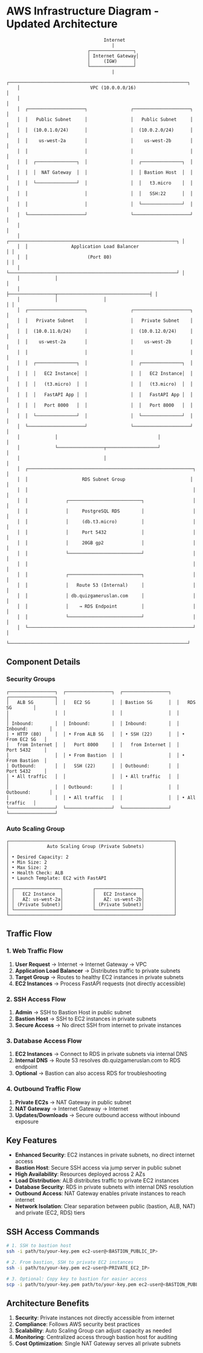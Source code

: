 # AWS Infrastructure Diagram - Updated Architecture

```
                                    Internet
                                       |
                              ┌────────────────┐
                              │ Internet Gateway│
                              │     (IGW)      │
                              └────────────────┘
                                       |
    ┌──────────────────────────────────────────────────────────────────┐
    │                          VPC (10.0.0.0/16)                      │
    │                                                                  │
    │  ┌─────────────────────┐                ┌─────────────────────┐  │
    │  │   Public Subnet     │                │   Public Subnet     │  │
    │  │  (10.0.1.0/24)      │                │  (10.0.2.0/24)      │  │
    │  │    us-west-2a       │                │    us-west-2b       │  │
    │  │                     │                │                     │  │
    │  │  ┌───────────────┐  │                │  ┌───────────────┐  │  │
    │  │  │  NAT Gateway  │  │                │  │ Bastion Host  │  │  │
    │  │  └───────────────┘  │                │  │   t3.micro    │  │  │
    │  │                     │                │  │   SSH:22      │  │  │
    │  │                     │                │  └───────────────┘  │  │
    │  └─────────────────────┘                └─────────────────────┘  │
    │                                                                  │
    │  ┌──────────────────────────────────────────────────────────────┐ │
    │  │                Application Load Balancer                     │ │
    │  │                      (Port 80)                               │ │
    │  └──────────────────────────────────────────────────────────────┘ │
    │             │                                                    │
    │             ├─────────────────┬──────────────────────────────────┤ │
    │             │                 │                                  │ │
    │  ┌─────────────────────┐                ┌─────────────────────┐  │
    │  │   Private Subnet    │                │   Private Subnet    │  │
    │  │  (10.0.11.0/24)     │                │  (10.0.12.0/24)     │  │
    │  │    us-west-2a       │                │    us-west-2b       │  │
    │  │                     │                │                     │  │
    │  │  ┌───────────────┐  │                │  ┌───────────────┐  │  │
    │  │  │   EC2 Instance│  │                │  │   EC2 Instance│  │  │
    │  │  │   (t3.micro)  │  │                │  │   (t3.micro)  │  │  │
    │  │  │   FastAPI App │  │                │  │   FastAPI App │  │  │
    │  │  │   Port 8000   │  │                │  │   Port 8000   │  │  │
    │  │  └───────────────┘  │                │  └───────────────┘  │  │
    │  └─────────────────────┘                └─────────────────────┘  │
    │             │                                     │               │
    │             └─────────────────┬───────────────────┘               │
    │                               │                                   │
    │  ┌─────────────────────────────────────────────────────────────┐  │
    │  │                    RDS Subnet Group                        │  │
    │  │                                                             │  │
    │  │              ┌───────────────────────────┐                  │  │
    │  │              │     PostgreSQL RDS        │                  │  │
    │  │              │     (db.t3.micro)         │                  │  │
    │  │              │     Port 5432             │                  │  │
    │  │              │     20GB gp2              │                  │  │
    │  │              └───────────────────────────┘                  │  │
    │  │                                                             │  │
    │  │              ┌───────────────────────────┐                  │  │
    │  │              │   Route 53 (Internal)     │                  │  │
    │  │              │ db.quizgameruslan.com     │                  │  │
    │  │              │    → RDS Endpoint         │                  │  │
    │  │              └───────────────────────────┘                  │  │
    │  └─────────────────────────────────────────────────────────────┘  │
    └──────────────────────────────────────────────────────────────────┘
```

## Component Details

### Security Groups
```
┌─────────────────┐  ┌─────────────────┐  ┌─────────────────┐  ┌─────────────────┐
│   ALB SG        │  │   EC2 SG        │  │ Bastion SG      │  │   RDS SG        │
│                 │  │                 │  │                 │  │                 │
│ Inbound:        │  │ Inbound:        │  │ Inbound:        │  │ Inbound:        │
│ • HTTP (80)     │  │ • From ALB SG   │  │ • SSH (22)      │  │ • From EC2 SG   │
│   from Internet │  │   Port 8000     │  │   from Internet │  │   Port 5432     │
│                 │  │ • From Bastion  │  │                 │  │ • From Bastion  │
│ Outbound:       │  │   SSH (22)      │  │ Outbound:       │  │   Port 5432     │
│ • All traffic   │  │                 │  │ • All traffic   │  │                 │
│                 │  │ Outbound:       │  │                 │  │ Outbound:       │
│                 │  │ • All traffic   │  │                 │  │ • All traffic   │
└─────────────────┘  └─────────────────┘  └─────────────────┘  └─────────────────┘
```

### Auto Scaling Group
```
┌─────────────────────────────────────────────────────────────┐
│              Auto Scaling Group (Private Subnets)           │
│                                                             │
│ • Desired Capacity: 2                                       │
│ • Min Size: 2                                               │
│ • Max Size: 2                                               │
│ • Health Check: ALB                                         │
│ • Launch Template: EC2 with FastAPI                         │
│                                                             │
│ ┌─────────────────┐           ┌─────────────────┐           │
│ │   EC2 Instance  │           │   EC2 Instance  │           │
│ │   AZ: us-west-2a│           │   AZ: us-west-2b│           │
│ │ (Private Subnet)│           │ (Private Subnet)│           │
│ └─────────────────┘           └─────────────────┘           │
└─────────────────────────────────────────────────────────────┘
```

## Traffic Flow

### 1. **Web Traffic Flow**
1. **User Request** → Internet → Internet Gateway → VPC
2. **Application Load Balancer** → Distributes traffic to private subnets
3. **Target Group** → Routes to healthy EC2 instances in private subnets
4. **EC2 Instances** → Process FastAPI requests (not directly accessible)

### 2. **SSH Access Flow**
1. **Admin** → SSH to Bastion Host in public subnet
2. **Bastion Host** → SSH to EC2 instances in private subnets
3. **Secure Access** → No direct SSH from internet to private instances

### 3. **Database Access Flow**
1. **EC2 Instances** → Connect to RDS in private subnets via internal DNS
2. **Internal DNS** → Route 53 resolves db.quizgameruslan.com to RDS endpoint
3. **Optional** → Bastion can also access RDS for troubleshooting

### 4. **Outbound Traffic Flow**
1. **Private EC2s** → NAT Gateway in public subnet
2. **NAT Gateway** → Internet Gateway → Internet
3. **Updates/Downloads** → Secure outbound access without inbound exposure

## Key Features

- **Enhanced Security**: EC2 instances in private subnets, no direct internet access
- **Bastion Host**: Secure SSH access via jump server in public subnet
- **High Availability**: Resources deployed across 2 AZs
- **Load Distribution**: ALB distributes traffic to private EC2 instances
- **Database Security**: RDS in private subnets with internal DNS resolution
- **Outbound Access**: NAT Gateway enables private instances to reach internet
- **Network Isolation**: Clear separation between public (bastion, ALB, NAT) and private (EC2, RDS) tiers

## SSH Access Commands

```bash
# 1. SSH to bastion host
ssh -i path/to/your-key.pem ec2-user@<BASTION_PUBLIC_IP>

# 2. From bastion, SSH to private EC2 instances
ssh -i path/to/your-key.pem ec2-user@<PRIVATE_EC2_IP>

# 3. Optional: Copy key to bastion for easier access
scp -i path/to/your-key.pem path/to/your-key.pem ec2-user@<BASTION_PUBLIC_IP>:~/.ssh/
```

## Architecture Benefits

1. **Security**: Private instances not directly accessible from internet
2. **Compliance**: Follows AWS security best practices
3. **Scalability**: Auto Scaling Group can adjust capacity as needed
4. **Monitoring**: Centralized access through bastion host for auditing
5. **Cost Optimization**: Single NAT Gateway serves all private subnets